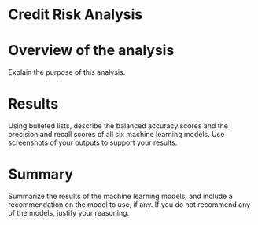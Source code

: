 # Credit Risk Analysis

# Overview of the analysis

Explain the purpose of this analysis.

# Results

Using bulleted lists, describe the balanced accuracy scores and the precision and recall scores of all six machine learning models. Use screenshots of your outputs to support your results.

# Summary

Summarize the results of the machine learning models, and include a recommendation on the model to use, if any. If you do not recommend any of the models, justify your reasoning.